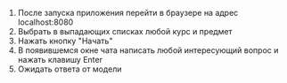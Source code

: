 1. После запуска приложения перейти в браузере на адрес localhost:8080
2. Выбрать в выпадающих списках любой курс и предмет
3. Нажать кнопку "Начать"
4. В появившемся окне чата написать любой интересующий вопрос и нажать клавишу Enter
5. Ожидать ответа от модели